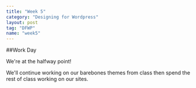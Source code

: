```yaml
---
title: "Week 5"
category: "Designing for Wordpress"
layout: post
tag: "DFWP"
name: "week5"
---
```


##Work Day

We're at the halfway point!

We'll continue working on our barebones themes from class then spend the rest of class working on our sites. 